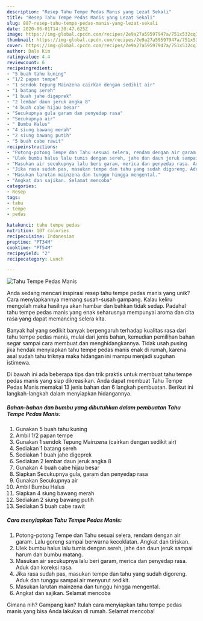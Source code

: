 ```yaml
---
description: "Resep Tahu Tempe Pedas Manis yang Lezat Sekali"
title: "Resep Tahu Tempe Pedas Manis yang Lezat Sekali"
slug: 887-resep-tahu-tempe-pedas-manis-yang-lezat-sekali
date: 2020-06-01T14:30:47.625Z
image: https://img-global.cpcdn.com/recipes/2e9a27a59597947a/751x532cq70/tahu-tempe-pedas-manis-foto-resep-utama.jpg
thumbnail: https://img-global.cpcdn.com/recipes/2e9a27a59597947a/751x532cq70/tahu-tempe-pedas-manis-foto-resep-utama.jpg
cover: https://img-global.cpcdn.com/recipes/2e9a27a59597947a/751x532cq70/tahu-tempe-pedas-manis-foto-resep-utama.jpg
author: Dale Kim
ratingvalue: 4.4
reviewcount: 6
recipeingredient:
- "5 buah tahu kuning"
- "1/2 papan tempe"
- "1 sendok Tepung Mainzena cairkan dengan sedikit air"
- "1 batang sereh"
- "1 buah jahe digeprek"
- "2 lembar daun jeruk angka 8"
- "4 buah cabe hijau besar"
- "Secukupnya gula garam dan penyedap rasa"
- "Secukupnya air"
- " Bumbu Halus"
- "4 siung bawang merah"
- "2 siung bawang putih"
- "5 buah cabe rawit"
recipeinstructions:
- "Potong-potong Tempe dan Tahu sesuai selera, rendam dengan air garam. Lalu goreng sampai berwarna kecoklatan. Angkat dan tiriskan."
- "Ulek bumbu halus lalu tumis dengan sereh, jahe dan daun jeruk sampai harum dan bumbu matang."
- "Masukan air secukupnya lalu beri garam, merica dan penyedap rasa. Aduk dan koreksi rasa."
- "Jika rasa sudah pas, masukan tempe dan tahu yang sudah digoreng. Aduk dan tunggu sampai air menyurut sedikit."
- "Masukan larutan mainzena dan tunggu hingga mengental."
- "Angkat dan sajikan. Selamat mencoba"
categories:
- Resep
tags:
- tahu
- tempe
- pedas

katakunci: tahu tempe pedas 
nutrition: 107 calories
recipecuisine: Indonesian
preptime: "PT34M"
cooktime: "PT54M"
recipeyield: "2"
recipecategory: Lunch

---
```



![Tahu Tempe Pedas Manis](https://img-global.cpcdn.com/recipes/2e9a27a59597947a/751x532cq70/tahu-tempe-pedas-manis-foto-resep-utama.jpg)

Anda sedang mencari inspirasi resep tahu tempe pedas manis yang unik? Cara menyiapkannya memang susah-susah gampang. Kalau keliru mengolah maka hasilnya akan hambar dan bahkan tidak sedap. Padahal tahu tempe pedas manis yang enak seharusnya mempunyai aroma dan cita rasa yang dapat memancing selera kita.



Banyak hal yang sedikit banyak berpengaruh terhadap kualitas rasa dari tahu tempe pedas manis, mulai dari jenis bahan, kemudian pemilihan bahan segar sampai cara membuat dan menghidangkannya. Tidak usah pusing jika hendak menyiapkan tahu tempe pedas manis enak di rumah, karena asal sudah tahu triknya maka hidangan ini mampu menjadi suguhan istimewa.


Di bawah ini ada beberapa tips dan trik praktis untuk membuat tahu tempe pedas manis yang siap dikreasikan. Anda dapat membuat Tahu Tempe Pedas Manis memakai 13 jenis bahan dan 6 langkah pembuatan. Berikut ini langkah-langkah dalam menyiapkan hidangannya.

<!--inarticleads1-->

##### Bahan-bahan dan bumbu yang dibutuhkan dalam pembuatan Tahu Tempe Pedas Manis:

1. Gunakan 5 buah tahu kuning
1. Ambil 1/2 papan tempe
1. Gunakan 1 sendok Tepung Mainzena (cairkan dengan sedikit air)
1. Sediakan 1 batang sereh
1. Sediakan 1 buah jahe digeprek
1. Sediakan 2 lembar daun jeruk angka 8
1. Gunakan 4 buah cabe hijau besar
1. Siapkan Secukupnya gula, garam dan penyedap rasa
1. Gunakan Secukupnya air
1. Ambil  Bumbu Halus
1. Siapkan 4 siung bawang merah
1. Sediakan 2 siung bawang putih
1. Sediakan 5 buah cabe rawit




<!--inarticleads2-->

##### Cara menyiapkan Tahu Tempe Pedas Manis:

1. Potong-potong Tempe dan Tahu sesuai selera, rendam dengan air garam. Lalu goreng sampai berwarna kecoklatan. Angkat dan tiriskan.
1. Ulek bumbu halus lalu tumis dengan sereh, jahe dan daun jeruk sampai harum dan bumbu matang.
1. Masukan air secukupnya lalu beri garam, merica dan penyedap rasa. Aduk dan koreksi rasa.
1. Jika rasa sudah pas, masukan tempe dan tahu yang sudah digoreng. Aduk dan tunggu sampai air menyurut sedikit.
1. Masukan larutan mainzena dan tunggu hingga mengental.
1. Angkat dan sajikan. Selamat mencoba




Gimana nih? Gampang kan? Itulah cara menyiapkan tahu tempe pedas manis yang bisa Anda lakukan di rumah. Selamat mencoba!
